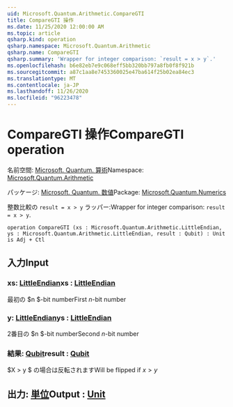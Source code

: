 ```yaml
---
uid: Microsoft.Quantum.Arithmetic.CompareGTI
title: CompareGTI 操作
ms.date: 11/25/2020 12:00:00 AM
ms.topic: article
qsharp.kind: operation
qsharp.namespace: Microsoft.Quantum.Arithmetic
qsharp.name: CompareGTI
qsharp.summary: 'Wrapper for integer comparison: `result = x > y`.'
ms.openlocfilehash: b6e82eb7e9c068eff5bb320bb797a8fb0f8f921b
ms.sourcegitcommit: a87c1aa8e7453360025e47ba614f25b02ea84ec3
ms.translationtype: MT
ms.contentlocale: ja-JP
ms.lasthandoff: 11/26/2020
ms.locfileid: "96223478"
---
```

# <a name="comparegti-operation"></a><span data-ttu-id="f7da7-102">CompareGTI 操作</span><span class="sxs-lookup"><span data-stu-id="f7da7-102">CompareGTI operation</span></span>

<span data-ttu-id="f7da7-103">名前空間: [Microsoft. Quantum. 算術](xref:Microsoft.Quantum.Arithmetic)</span><span class="sxs-lookup"><span data-stu-id="f7da7-103">Namespace: [Microsoft.Quantum.Arithmetic](xref:Microsoft.Quantum.Arithmetic)</span></span>

<span data-ttu-id="f7da7-104">パッケージ: [Microsoft. Quantum. 数値](https://nuget.org/packages/Microsoft.Quantum.Numerics)</span><span class="sxs-lookup"><span data-stu-id="f7da7-104">Package: [Microsoft.Quantum.Numerics](https://nuget.org/packages/Microsoft.Quantum.Numerics)</span></span>


<span data-ttu-id="f7da7-105">整数比較の `result = x > y` ラッパー:</span><span class="sxs-lookup"><span data-stu-id="f7da7-105">Wrapper for integer comparison: `result = x > y`.</span></span>

```qsharp
operation CompareGTI (xs : Microsoft.Quantum.Arithmetic.LittleEndian, ys : Microsoft.Quantum.Arithmetic.LittleEndian, result : Qubit) : Unit is Adj + Ctl
```


## <a name="input"></a><span data-ttu-id="f7da7-106">入力</span><span class="sxs-lookup"><span data-stu-id="f7da7-106">Input</span></span>

### <a name="xs--littleendian"></a><span data-ttu-id="f7da7-107">xs: [LittleEndian](xref:Microsoft.Quantum.Arithmetic.LittleEndian)</span><span class="sxs-lookup"><span data-stu-id="f7da7-107">xs : [LittleEndian](xref:Microsoft.Quantum.Arithmetic.LittleEndian)</span></span>

<span data-ttu-id="f7da7-108">最初の $n $-bit number</span><span class="sxs-lookup"><span data-stu-id="f7da7-108">First $n$-bit number</span></span>


### <a name="ys--littleendian"></a><span data-ttu-id="f7da7-109">y: [LittleEndian](xref:Microsoft.Quantum.Arithmetic.LittleEndian)</span><span class="sxs-lookup"><span data-stu-id="f7da7-109">ys : [LittleEndian](xref:Microsoft.Quantum.Arithmetic.LittleEndian)</span></span>

<span data-ttu-id="f7da7-110">2番目の $n $-bit number</span><span class="sxs-lookup"><span data-stu-id="f7da7-110">Second $n$-bit number</span></span>


### <a name="result--qubit"></a><span data-ttu-id="f7da7-111">結果: [Qubit](xref:microsoft.quantum.lang-ref.qubit)</span><span class="sxs-lookup"><span data-stu-id="f7da7-111">result : [Qubit](xref:microsoft.quantum.lang-ref.qubit)</span></span>

<span data-ttu-id="f7da7-112">$X > y $ の場合は反転されます</span><span class="sxs-lookup"><span data-stu-id="f7da7-112">Will be flipped if $x > y$</span></span>



## <a name="output--unit"></a><span data-ttu-id="f7da7-113">出力: [単位](xref:microsoft.quantum.lang-ref.unit)</span><span class="sxs-lookup"><span data-stu-id="f7da7-113">Output : [Unit](xref:microsoft.quantum.lang-ref.unit)</span></span>

